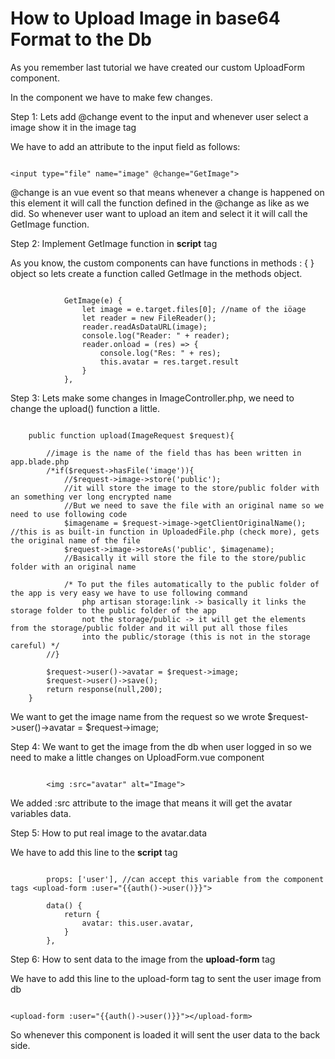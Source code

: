 # How to Upload Image in base64 Format to the Db

As you remember last tutorial we have created our custom UploadForm component. 

In the component we have to make few changes.

Step 1: Lets add @change event to the input and whenever user select a image show it in the image tag

We have to add an attribute to the input field as follows:

~~~~

<input type="file" name="image" @change="GetImage">

~~~~

@change is an vue event so that means whenever a change is happened on this element it will call the function defined in the @change as like as we did. So whenever user want to upload an item and select it it will call the GetImage function.

Step 2: Implement GetImage function in **script** tag

As you know, the custom components can have functions in methods : { } object so lets create a function called GetImage in the methods object.

~~~~

            GetImage(e) {
                let image = e.target.files[0]; //name of the iöage
                let reader = new FileReader(); 
                reader.readAsDataURL(image);
                console.log("Reader: " + reader);
                reader.onload = (res) => {
                    console.log("Res: " + res);
                    this.avatar = res.target.result
                }
            },
~~~~

Step 3: Lets make some changes in ImageController.php, we need to change the upload() function a little.

~~~~

    public function upload(ImageRequest $request){
        
        //image is the name of the field thas has been written in app.blade.php
        /*if($request->hasFile('image')){
            //$request->image->store('public');
            //it will store the image to the store/public folder with an something ver long encrypted name
            //But we need to save the file with an original name so we need to use following code
            $imagename = $request->image->getClientOriginalName(); //this is as built-in function in UploadedFile.php (check more), gets the original name of the file
            $request->image->storeAs('public', $imagename);
            //Basically it will store the file to the store/public folder with an original name

            /* To put the files automatically to the public folder of the app is very easy we have to use following command
                php artisan storage:link -> basically it links the storage folder to the public folder of the app 
                not the storage/public -> it will get the elements from the storage/public folder and it will put all those files
                into the public/storage (this is not in the storage careful) */
        //}

        $request->user()->avatar = $request->image;
        $request->user()->save();
        return response(null,200);
    }

~~~~

We want to get the image name from the request so we wrote $request->user()->avatar = $request->image;

Step 4: We want to get the image from the db when user logged in so we need to make a little changes on UploadForm.vue component

~~~~

        <img :src="avatar" alt="Image">

~~~~

We added :src attribute to the image that means it will get the avatar variables data.

Step 5: How to put real image to the avatar.data

We have to add this line to the **script** tag

~~~~

        props: ['user'], //can accept this variable from the component tags <upload-form :user="{{auth()->user()}}">

        data() {
            return {
                avatar: this.user.avatar,
            }
        },

~~~~

Step 6: How to sent data to the image from the **upload-form** tag

We have to add this line to the upload-form tag to sent the user image from db

~~~~

<upload-form :user="{{auth()->user()}}"></upload-form>

~~~~

So whenever this component is loaded it will sent the user data to the back side.
